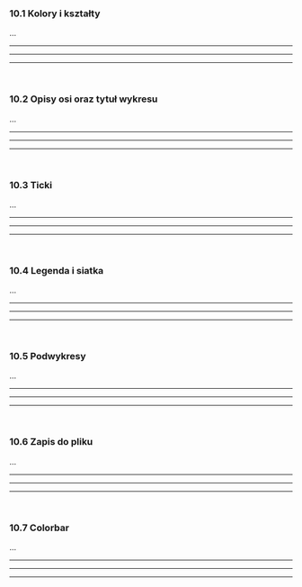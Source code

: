 ### 10.1 Kolory i kształty
...

---
---
---
&nbsp;
### 10.2 Opisy osi oraz tytuł wykresu
...

---
---
---
&nbsp;
### 10.3 Ticki
...

---
---
---
&nbsp;
### 10.4 Legenda i siatka
...

---
---
---
&nbsp;
### 10.5 Podwykresy
...

---
---
---
&nbsp;
### 10.6 Zapis do pliku
...

---
---
---
&nbsp;
### 10.7 Colorbar
...

---
---
---
&nbsp;
